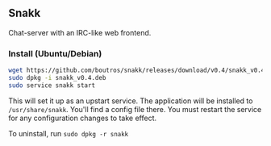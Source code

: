 ## Snakk

Chat-server with an IRC-like web frontend.

### Install (Ubuntu/Debian)

```bash
wget https://github.com/boutros/snakk/releases/download/v0.4/snakk_v0.4.deb
sudo dpkg -i snakk_v0.4.deb
sudo service snakk start
```

This will set it up as an upstart service. The application will be installed to `/usr/share/snakk`. You'll find a config file there. You must restart the service for any configuration changes to take effect.

To uninstall, run `sudo dpkg -r snakk`
